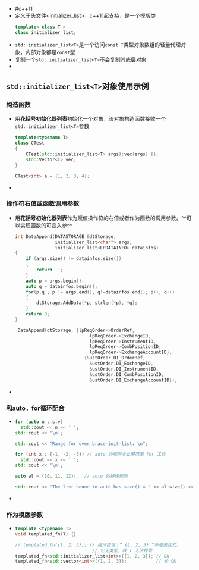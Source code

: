 - #c++11
- 定义于头文件<initializer_list>，c++11起支持，是一个模版类
  ```c++
  template< class T >
  class initializer_list;
  ```
- `std::initializer_list<T>`是一个访问`const T`类型对象数组的轻量代理对象，内部对象都是`const`型
- 复制一个`std::initializer_list<T>`不会复制其底层对象
-
## `std::initializer_list<T>`对象使用示例
### 构造函数
- 用**花括号初始化器列表**初始化一个对象，该对象构造函数接收一个`std::initializer_list<T>`参数
  ```c++
  template<typename T> 
  class CTest
  {
      CTest(std::initializer_list<T> args):vec(args) {};
      std::Vector<T> vec;
  }
  
  CTest<int> a = {1, 2, 3, 4};
  ```
-
### 操作符右值或函数调用参数
- 用**花括号初始化器列表**作为赋值操作符的右值或者作为函数的调用参数。^^可以实现函数的可变入参^^
  ```c++
  int DataAppend(DATASTORAGE &dtStorage, 
                 initializer_list<char*> args, 
                 initializer_list<LPDATAINFO> datainfos)
  {
      if (args.size() != datainfos.size())
      {
          return -1;
      }
      auto p = args.begin();
      auto q = datainfos.begin();
      for(p,q ; p != args.end(), q!=datainfos.end(); p++, q++)
      {
          dtStorage.AddData(*p, strlen(*p), *q);
      }
      return 0;
  }
  
   DataAppend(dtStorage, {lpReqOrder->OrderRef, 
                              lpReqOrder->ExchangeID, 
                              lpReqOrder->InstrumentID, 
                              lpReqOrder->CombPositionID, 
                              lpReqOrder->ExchangeAccountID},
                            {&ustOrder.DI_OrderRef, 
                              &ustOrder.DI_ExchangeID, 
                              &ustOrder.DI_InstrumentID, 
                              &ustOrder.DI_CombPositionID, 
                              &ustOrder.DI_ExchangeAccountID});
  ```
-
### 和auto，for循环配合
-
  ```c++
  for (auto n : s.v)
    std::cout << n << ' ';
  std::cout << '\n';
  
  std::cout << "Range-for over brace-init-list: \n";
  
  for (int x : {-1, -2, -3}) // auto 的规则令此带范围 for 工作
    std::cout << x << ' ';
  std::cout << '\n';
  
  auto al = {10, 11, 12};   // auto 的特殊规则
  
  std::cout << "The list bound to auto has size() = " << al.size() << '\n';
  ```
-
### 作为模版参数
-
  ```c++
  template <typename T>
  void templated_fn(T) {}
  
  // templated_fn({1, 2, 3}); // 编译错误！“ {1, 2, 3} ”不是表达式，
                               // 它无类型，故 T 无法推导
  templated_fn<std::initializer_list<int>>({1, 2, 3}); // OK
  templated_fn<std::vector<int>>({1, 2, 3});           // 也 OK
  ```